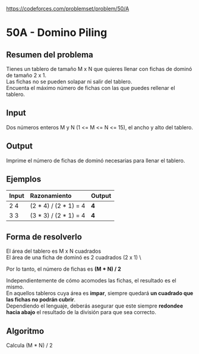https://codeforces.com/problemset/problem/50/A

# 50A - Domino Piling

## Resumen del problema
Tienes un tablero de tamaño M x N que quieres llenar con fichas de dominó de tamaño 2 x 1. \
Las fichas no se pueden solapar ni salir del tablero. \
Encuenta el máximo número de fichas con las que puedes rellenar el tablero.

## Input
Dos números enteros M y N (1 <= M <= N <= 15), el ancho y alto del tablero.

## Output
Imprime el número de fichas de dominó necesarias para llenar el tablero.

## Ejemplos
| Input | Razonamiento          | Output    |
| :---- | :-------------------  | --------- |
| 2 4   | (2 * 4) / (2 * 1) = 4 | **4**     |
| 3 3   | (3 * 3) / (2 * 1) = 4 | **4**     |

## Forma de resolverlo
El área del tablero es M x N cuadrados \
El área de una ficha de dominó es 2 cuadrados (2 x 1) \

Por lo tanto, el número de fichas es **(M * N) / 2**

Independientemente de cómo acomodes las fichas, el resultado es el mismo. \
En aquellos tableros cuya área es **impar**, siempre quedará **un cuadrado que las fichas no podrán cubrir**. \
Dependiendo el lenguaje, deberás asegurar que este siempre **redondee hacia abajo** el resultado de la división para que sea correcto.

## Algoritmo
Calcula (M * N) / 2
